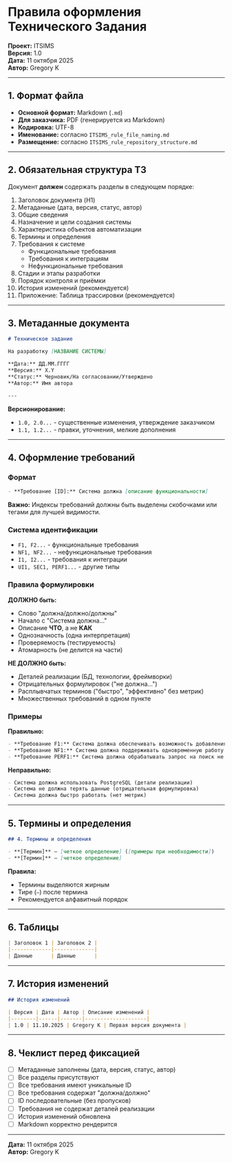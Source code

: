 # Правила оформления Технического Задания

**Проект:** ITSIMS  
**Версия:** 1.0  
**Дата:** 11 октября 2025  
**Автор:** Gregory K

---

## 1. Формат файла

- **Основной формат:** Markdown (`.md`)
- **Для заказчика:** PDF (генерируется из Markdown)
- **Кодировка:** UTF-8
- **Именование:** согласно `ITSIMS_rule_file_naming.md`
- **Размещение:** согласно `ITSIMS_rule_repository_structure.md`

---

## 2. Обязательная структура ТЗ

Документ **должен** содержать разделы в следующем порядке:

1. Заголовок документа (H1)
2. Метаданные (дата, версия, статус, автор)
3. Общие сведения
4. Назначение и цели создания системы
5. Характеристика объектов автоматизации
6. Термины и определения
7. Требования к системе
   - Функциональные требования
   - Требования к интеграциям
   - Нефункциональные требования
8. Стадии и этапы разработки
9. Порядок контроля и приёмки
10. История изменений (рекомендуется)
11. Приложение: Таблица трассировки (рекомендуется)

---

## 3. Метаданные документа

```markdown
# Техническое задание

На разработку [НАЗВАНИЕ СИСТЕМЫ]

**Дата:** ДД.ММ.ГГГГ  
**Версия:** X.Y  
**Статус:** Черновик/На согласовании/Утверждено  
**Автор:** Имя автора

---
```

**Версионирование:**

- `1.0, 2.0...` - существенные изменения, утверждение заказчиком
- `1.1, 1.2...` - правки, уточнения, мелкие дополнения

---

## 4. Оформление требований

### Формат

```markdown
- **Требование [ID]:** Система должна [описание функциональности]
```

**Важно:** Индексы требований должны быть выделены скобочками или тегами для лучшей видимости.

### Система идентификации

- `F1, F2...` - функциональные требования
- `NF1, NF2...` - нефункциональные требования
- `I1, I2...` - требования к интеграции
- `UI1, SEC1, PERF1...` - другие типы

### Правила формулировки

**ДОЛЖНО быть:**

- Слово "должна/должно/должны"
- Начало с "Система должна..."
- Описание **ЧТО**, а не **КАК**
- Однозначность (одна интерпретация)
- Проверяемость (тестируемость)
- Атомарность (не делится на части)

**НЕ ДОЛЖНО быть:**

- Деталей реализации (БД, технологии, фреймворки)
- Отрицательных формулировок ("не должна...")
- Расплывчатых терминов ("быстро", "эффективно" без метрик)
- Множественных требований в одном пункте

### Примеры

 **Правильно:**

```markdown
- **Требование F1:** Система должна обеспечивать возможность добавления нового IT-сервиса в реестр
- **Требование NF1:** Система должна поддерживать одновременную работу не менее 50 пользователей
- **Требование PERF1:** Система должна обрабатывать запрос на поиск не более чем за 2 секунды
```

 **Неправильно:**

```markdown
- Система должна использовать PostgreSQL (детали реализации)
- Система не должна терять данные (отрицательная формулировка)
- Система должна быстро работать (нет метрик)
```

---

## 5. Термины и определения

```markdown
## 4. Термины и определения

- **[Термин]** – [четкое определение] ([примеры при необходимости])
- **[Термин]** – [четкое определение]
```

**Правила:**

- Термины выделяются жирным
- Тире (` – `) после термина
- Рекомендуется алфавитный порядок

---

## 6. Таблицы

```markdown
| Заголовок 1 | Заголовок 2 |
|-------------|-------------|
| Данные      | Данные      |
```

---

## 7. История изменений

```markdown
## История изменений

| Версия | Дата | Автор | Описание изменений |
|--------|------|-------|--------------------|
| 1.0 | 11.10.2025 | Gregory K | Первая версия документа |
```

---

## 8. Чеклист перед фиксацией

- [ ] Метаданные заполнены (дата, версия, статус, автор)
- [ ] Все разделы присутствуют
- [ ] Все требования имеют уникальные ID
- [ ] Все требования содержат "должна/должно"
- [ ] ID последовательные (без пропусков)
- [ ] Требования не содержат деталей реализации
- [ ] История изменений обновлена
- [ ] Markdown корректно рендерится

---

**Дата:** 11 октября 2025  
**Автор:** Gregory K
